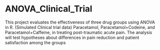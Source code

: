 # ANOVA_Clinical_Trial
This project evaluates the effectiveness of three drug groups using ANOVA in R. (Simulated Clinical trial data)
Paracetamol, Paracetamol+Codeine, and Paracetamol+Caffeine, in treating post-traumatic acute pain. 
The analysis will test hypotheses about differences in pain reduction and patient satisfaction among the groups
